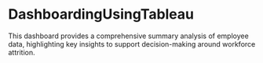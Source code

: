 # DashboardingUsingTableau
This dashboard provides a comprehensive summary analysis of employee data, highlighting key insights to support decision-making around workforce attrition. 

